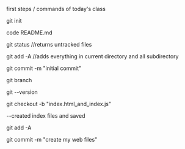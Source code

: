 first steps / commands of today's class

git init

code README.md

git status //returns untracked files

git add -A //adds everything in current directory and all subdirectory

 git commit -m "initial commit"

 git branch

 git --version

 git checkout -b "index.html_and_index.js"

 --created index files and saved

 git add -A

 git commit -m "create my web files"
